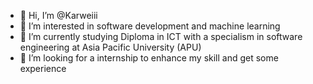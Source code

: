 - 👋 Hi, I’m @Karweiii
- 👀 I’m interested in software development and machine learning
- 🌱 I’m currently studying Diploma in ICT with a specialism in software engineering at Asia Pacific University (APU)
- 💞️ I’m looking for a internship to enhance my skill and get some experience


<!---
Karweiii/Karweiii is a ✨ special ✨ repository because its `README.md` (this file) appears on your GitHub profile.
You can click the Preview link to take a look at your changes.
--->
